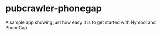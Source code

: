 pubcrawler-phonegap
===================

A sample app showing just how easy it is to get started with Nymbol and PhoneGap
